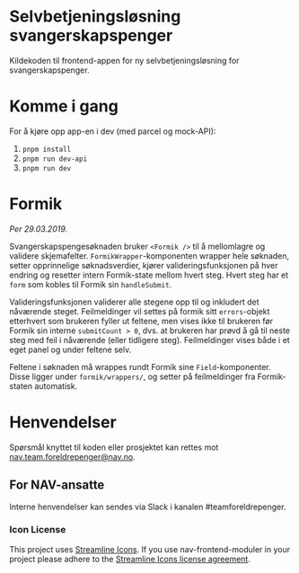# Selvbetjeningsløsning svangerskapspenger

Kildekoden til frontend-appen for ny selvbetjeningsløsning for
svangerskapspenger.

# Komme i gang

For å kjøre opp app-en i dev (med parcel og mock-API):

1.  `pnpm install`
2.  `pnpm run dev-api`
3.  `pnpm run dev`

# Formik

_Per 29.03.2019._

Svangerskapspengesøknaden bruker `<Formik />` til å mellomlagre og validere skjemafelter. `FormikWrapper`-komponenten wrapper hele søknaden, setter opprinnelige søknadsverdier, kjører valideringsfunksjonen på hver endring og resetter intern Formik-state mellom hvert steg. Hvert steg har et `form` som kobles til Formik sin `handleSubmit`.

Valideringsfunksjonen validerer alle stegene opp til og inkludert det nåværende steget. Feilmeldinger vil settes på formik sitt `errors`-objekt etterhvert som brukeren fyller ut feltene, men vises ikke til brukeren før Formik sin interne `submitCount > 0`, dvs. at brukeren har prøvd å gå til neste steg med feil i nåværende (eller tidligere steg). Feilmeldinger vises både i et eget panel og under feltene selv.

Feltene i søknaden må wrappes rundt Formik sine `Field`-komponenter. Disse ligger under `formik/wrappers/`, og setter på feilmeldinger fra Formik-staten automatisk.

# Henvendelser

Spørsmål knyttet til koden eller prosjektet kan rettes mot nav.team.foreldrepenger@nav.no.

## For NAV-ansatte

Interne henvendelser kan sendes via Slack i kanalen #teamforeldrepenger.

### Icon License

This project uses [Streamline Icons](http://www.streamlineicons.com/). If you use nav-frontend-moduler in your project please adhere to the [Streamline Icons license agreement](http://www.streamlineicons.com/license.html).
